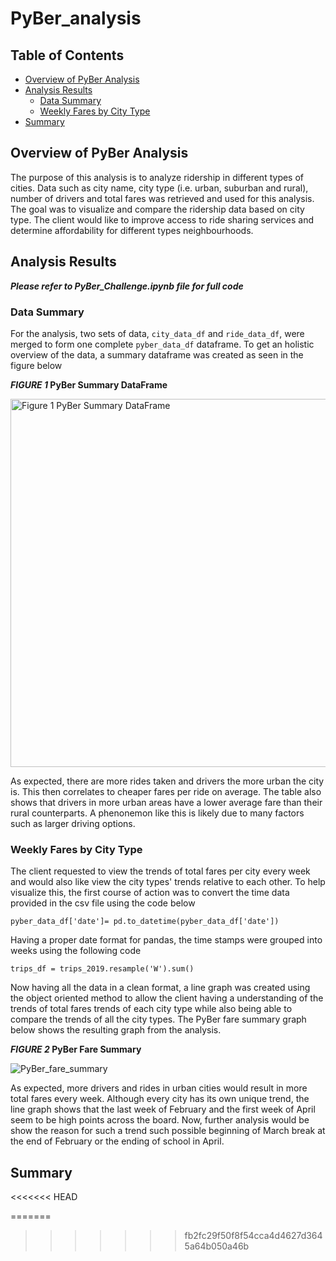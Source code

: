 # PyBer_analysis

## Table of Contents

- [Overview of PyBer Analysis](#overview-of-pyber-analysis)
- [Analysis Results](#analysis-results)
  * [Data Summary](#data-summary)
  * [Weekly Fares by City Type](#weekly-fares-by-city-type)
- [Summary](#summary)

## Overview of PyBer Analysis

The purpose of this analysis is to analyze ridership in different types of cities. Data such as city name, city type (i.e. urban, suburban and rural), number of drivers and total fares was retrieved and used for this analysis. The goal was to visualize and compare the ridership data based on city type. The client would like to improve access to ride sharing services and determine affordability for different types neighbourhoods.


## Analysis Results

**_Please refer to PyBer_Challenge.ipynb file for full code_**

### Data Summary

For the analysis, two sets of data, `city_data_df` and `ride_data_df`, were merged to form one complete `pyber_data_df` dataframe. To get an holistic overview of the data, a summary dataframe was created as seen in the figure below

**_FIGURE 1_ PyBer Summary DataFrame**

<img width="589" alt="Figure 1 PyBer Summary DataFrame" src="https://user-images.githubusercontent.com/86085601/127746522-749e2564-792c-4833-804f-f1a5fc8eae48.png">

As expected, there are more rides taken and drivers the more urban the city is. This then correlates to cheaper fares per ride on average. The table also shows that drivers in more urban areas have a lower average fare than their rural counterparts. A phenonemon like this is likely due to many factors such as larger driving options.

### Weekly Fares by City Type

The client requested to view the trends of total fares per city every week and would also like view the city types' trends relative to each other. To help visualize this, the first course of action was to convert the time data provided in the csv file using the code below
```
pyber_data_df['date']= pd.to_datetime(pyber_data_df['date'])
```

Having a proper date format for pandas, the time stamps were grouped into weeks using the following code
```
trips_df = trips_2019.resample('W').sum()
```

Now having all the data in a clean format, a line graph was created using the object oriented method to allow the client having a understanding of the trends of total fares trends of each city type while also being able to compare the trends of all the city types. The PyBer fare summary graph below shows the resulting graph from the analysis.

**_FIGURE 2_ PyBer Fare Summary**

![PyBer_fare_summary](https://user-images.githubusercontent.com/86085601/127746828-d3f9c2e3-6a6f-4714-bd1a-bb46394af329.png)

As expected, more drivers and rides in urban cities would result in more total fares every week. Although every city has its own unique trend, the line graph shows that the last week of February and the first week of April seem to be high points across the board. Now, further analysis would be show the reason for such a trend such possible beginning of March break at the end of February or the ending of school in April.


## Summary


<<<<<<< HEAD




=======
>>>>>>> fb2fc29f50f8f54cca4d4627d3645a64b050a46b
